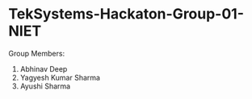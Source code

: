 # TekSystems-Hackaton-Group-01-NIET

Group Members:
1. Abhinav Deep
2. Yagyesh Kumar Sharma
3. Ayushi Sharma

